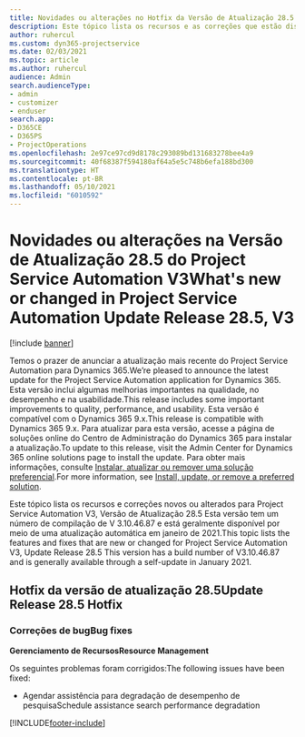 ```yaml
---
title: Novidades ou alterações no Hotfix da Versão de Atualização 28.5 do Project Service Automation V3
description: Este tópico lista os recursos e as correções que estão disponíveis no Hotfix da Versão de Atualização 28.5 do Project Service Automation V3.
author: ruhercul
ms.custom: dyn365-projectservice
ms.date: 02/03/2021
ms.topic: article
ms.author: ruhercul
audience: Admin
search.audienceType:
- admin
- customizer
- enduser
search.app:
- D365CE
- D365PS
- ProjectOperations
ms.openlocfilehash: 2e97ce97cd9d8178c293089bd131683278bee4a9
ms.sourcegitcommit: 40f68387f594180af64a5e5c748b6efa188bd300
ms.translationtype: HT
ms.contentlocale: pt-BR
ms.lasthandoff: 05/10/2021
ms.locfileid: "6010592"
---
```

# <a name="whats-new-or-changed-in-project-service-automation-update-release-285-v3"></a><span data-ttu-id="1761b-103">Novidades ou alterações na Versão de Atualização 28.5 do Project Service Automation V3</span><span class="sxs-lookup"><span data-stu-id="1761b-103">What's new or changed in Project Service Automation Update Release 28.5, V3</span></span>

[!include [banner](../includes/psa-now-project-operations.md)]

<span data-ttu-id="1761b-104">Temos o prazer de anunciar a atualização mais recente do Project Service Automation para Dynamics 365.</span><span class="sxs-lookup"><span data-stu-id="1761b-104">We’re pleased to announce the latest update for the Project Service Automation application for Dynamics 365.</span></span> <span data-ttu-id="1761b-105">Esta versão inclui algumas melhorias importantes na qualidade, no desempenho e na usabilidade.</span><span class="sxs-lookup"><span data-stu-id="1761b-105">This release includes some important improvements to quality, performance, and usability.</span></span> <span data-ttu-id="1761b-106">Esta versão é compatível com o Dynamics 365 9.x.</span><span class="sxs-lookup"><span data-stu-id="1761b-106">This release is compatible with Dynamics 365 9.x.</span></span> <span data-ttu-id="1761b-107">Para atualizar para esta versão, acesse a página de soluções online do Centro de Administração do Dynamics 365 para instalar a atualização.</span><span class="sxs-lookup"><span data-stu-id="1761b-107">To update to this release, visit the Admin Center for Dynamics 365 online solutions page to install the update.</span></span> <span data-ttu-id="1761b-108">Para obter mais informações, consulte [Instalar, atualizar ou remover uma solução preferencial](/power-platform/admin/install-remove-preferred-solution).</span><span class="sxs-lookup"><span data-stu-id="1761b-108">For more information, see [Install, update, or remove a preferred solution](/power-platform/admin/install-remove-preferred-solution).</span></span>

<span data-ttu-id="1761b-109">Este tópico lista os recursos e correções novos ou alterados para Project Service Automation V3, Versão de Atualização 28.5 Esta versão tem um número de compilação de V 3.10.46.87 e está geralmente disponível por meio de uma atualização automática em janeiro de 2021.</span><span class="sxs-lookup"><span data-stu-id="1761b-109">This topic lists the features and fixes that are new or changed for Project Service Automation V3, Update Release 28.5 This version has a build number of V3.10.46.87 and is generally available through a self-update in January 2021.</span></span>

## <a name="update-release-285-hotfix"></a><span data-ttu-id="1761b-110">Hotfix da versão de atualização 28.5</span><span class="sxs-lookup"><span data-stu-id="1761b-110">Update Release 28.5 Hotfix</span></span>

### <a name="bug-fixes"></a><span data-ttu-id="1761b-111">Correções de bug</span><span class="sxs-lookup"><span data-stu-id="1761b-111">Bug fixes</span></span>

<span data-ttu-id="1761b-112">**Gerenciamento de Recursos**</span><span class="sxs-lookup"><span data-stu-id="1761b-112">**Resource Management**</span></span>

<span data-ttu-id="1761b-113">Os seguintes problemas foram corrigidos:</span><span class="sxs-lookup"><span data-stu-id="1761b-113">The following issues have been fixed:</span></span>

- <span data-ttu-id="1761b-114">Agendar assistência para degradação de desempenho de pesquisa</span><span class="sxs-lookup"><span data-stu-id="1761b-114">Schedule assistance search performance degradation</span></span>



[!INCLUDE[footer-include](../includes/footer-banner.md)]